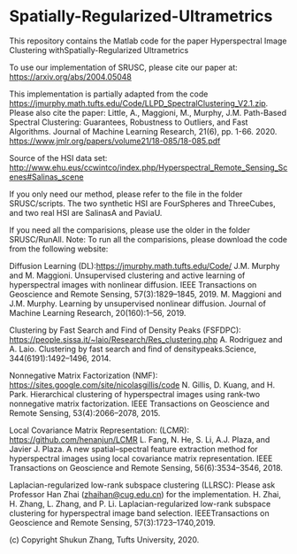 # Spatially-Regularized-Ultrametrics

This repository contains the Matlab code for the paper Hyperspectral Image Clustering withSpatially-Regularized Ultrametrics

To use our implementation of SRUSC, please cite our paper at: https://arxiv.org/abs/2004.05048 

This implementation is partially adapted from the code https://jmurphy.math.tufts.edu/Code/LLPD_SpectralClustering_V2.1.zip. Please also cite the paper: Little, A., Maggioni, M., Murphy, J.M. Path-Based Spectral Clustering: Guarantees, Robustness to Outliers, and Fast Algorithms. Journal of Machine Learning Research, 21(6), pp. 1-66. 2020. https://www.jmlr.org/papers/volume21/18-085/18-085.pdf

Source of the HSI data set: http://www.ehu.eus/ccwintco/index.php/Hyperspectral_Remote_Sensing_Scenes#Salinas_scene

If you only need our method, please refer to the file in the folder SRUSC/scripts. The two synthetic HSI are FourSpheres and ThreeCubes, and two real HSI are SalinasA and PaviaU.

If you need all the comparisions, please use the older in the folder SRUSC/RunAll. Note: To run all the comparisions, please download the code from the following website:

Diffusion Learning (DL):https://jmurphy.math.tufts.edu/Code/ J.M. Murphy and M. Maggioni. Unsupervised clustering and active learning of hyperspectral images with nonlinear diffusion.
IEEE Transactions on Geoscience and Remote Sensing, 57(3):1829–1845, 2019. M. Maggioni and J.M. Murphy. Learning by unsupervised nonlinear diffusion. Journal of Machine Learning Research, 20(160):1–56, 2019.

Clustering by Fast Search and Find of Density Peaks (FSFDPC): https://people.sissa.it/~laio/Research/Res_clustering.php A. Rodriguez and A. Laio. Clustering by fast search and find of densitypeaks.Science, 344(6191):1492–1496, 2014.

Nonnegative Matrix Factorization (NMF): https://sites.google.com/site/nicolasgillis/code N. Gillis, D. Kuang, and H. Park. Hierarchical clustering of hyperspectral images using rank-two nonnegative matrix factorization. IEEE Transactions on Geoscience and Remote Sensing, 53(4):2066–2078, 2015.

Local Covariance Matrix Representation: (LCMR): https://github.com/henanjun/LCMR L. Fang, N. He, S. Li, A.J. Plaza, and Javier J. Plaza. A new spatial–spectral feature extraction method for hyperspectral images using local covariance matrix representation. IEEE Transactions on Geoscience and Remote Sensing, 56(6):3534–3546, 2018.

Laplacian-regularized low-rank subspace clustering (LLRSC): Please ask Professor Han Zhai (zhaihan@cug.edu.cn) for the implementation. H. Zhai, H. Zhang, L. Zhang, and P. Li. Laplacian-regularized low-rank subspace clustering for hyperspectral image band selection. IEEETransactions  on  Geoscience  and  Remote  Sensing,  57(3):1723–1740,2019.

(c) Copyright Shukun Zhang, Tufts University, 2020.
